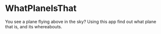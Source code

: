 # WhatPlaneIsThat
You see a plane flying above in the sky? Using this app find out what plane that is, and its whereabouts.

